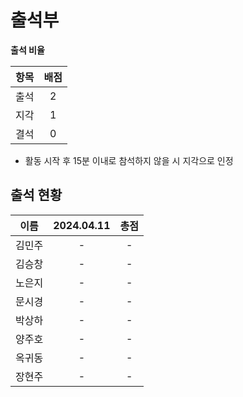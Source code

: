 # 출석부
**출석 비율**

|항목|배점|
|:----:|:----:|
|출석|2|
|지각|1|
|결석|0|
  - 활동 시작 후 15분 이내로 참석하지 않을 시 지각으로 인정

## 출석 현황
|이름|2024.04.11|총점|
|:----:|:----:|:----:|
|김민주|-|-|
|김승창|-|-|
|노은지|-|-|
|문시경|-|-|
|박상하|-|-|
|양주호|-|-|
|옥귀동|-|-|
|장현주|-|-|
